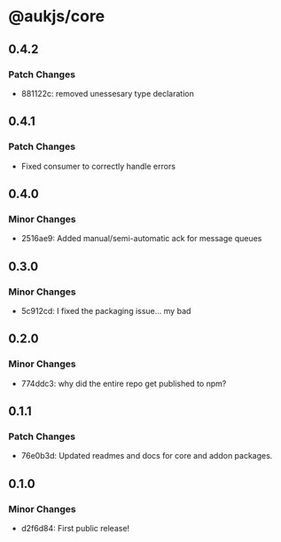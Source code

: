 # @aukjs/core

## 0.4.2

### Patch Changes

- 881122c: removed unessesary type declaration

## 0.4.1

### Patch Changes

- Fixed consumer to correctly handle errors

## 0.4.0

### Minor Changes

- 2516ae9: Added manual/semi-automatic ack for message queues

## 0.3.0

### Minor Changes

- 5c912cd: I fixed the packaging issue... my bad

## 0.2.0

### Minor Changes

- 774ddc3: why did the entire repo get published to npm?

## 0.1.1

### Patch Changes

- 76e0b3d: Updated readmes and docs for core and addon packages.

## 0.1.0

### Minor Changes

- d2f6d84: First public release!
